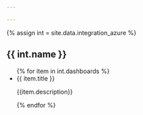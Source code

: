 ```yaml
---

---
```


{% assign int = site.data.integration_azure %}

<h2>{{ int.name }}</h2>


<ul>
   {% for item in int.dashboards %}
      <li>
	  	{{ item.title }}
		<p>{{item.description}}</p>
	  </li>
   {% endfor %}
</ul>
